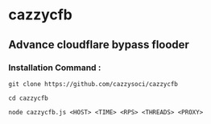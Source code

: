 # cazzycfb

## Advance cloudflare bypass flooder

### Installation Command :
```
git clone https://github.com/cazzysoci/cazzycfb
```
```
cd cazzycfb
```
```
node cazzycfb.js <HOST> <TIME> <RPS> <THREADS> <PROXY>
```

